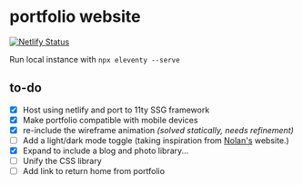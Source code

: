 # portfolio website

[![Netlify Status](https://api.netlify.com/api/v1/badges/89d5b397-2852-410e-bb73-459203d5472b/deploy-status)](https://app.netlify.com/sites/felix-slothower-personal/deploys)

Run local instance with `npx eleventy --serve`

## to-do
- [x] Host using netlify and port to 11ty SSG framework
- [x] Make portfolio compatible with mobile devices
- [x] re-include the wireframe animation *(solved statically, needs refinement)*
- [ ] Add a light/dark mode toggle (taking inspiration from [Nolan's](https://www.nolanbonnie.com/) website.)
- [x] Expand to include a blog and photo library...
- [ ] Unify the CSS library
- [ ] Add link to return home from portfolio
